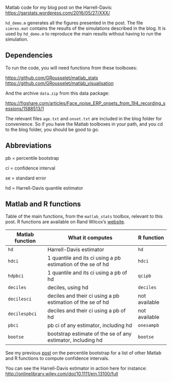 Matlab code for my blog post on the Harrell-Davis:
<https://garstats.wordpress.com/2016/05/27/XXX/>

`hd_demo.m` generates all the figures presented in the post.
The file `simres.mat` contains the results of the simulations described in the blog.
It is used by `hd_demo.m` to reproduce the main results without having to run the simulation.

## Dependencies
To run the code, you will need functions from these toolboxes:

<https://github.com/GRousselet/matlab_stats>
<https://github.com/GRousselet/matlab_visualisation>

And the archive `data.zip` from this data package:

<https://figshare.com/articles/Face_noise_ERP_onsets_from_194_recording_sessions/1588513/1>

The relevant files `age.txt` and `onset.txt` are included in the blog folder for convenience. 
So if you have the Matlab toolboxes in your path, and you cd to the blog folder, you should be good to go. 

## Abbreviations
pb = percentile bootstrap

ci = confidence interval

se = standard error

hd = Harrell-Davis quantile estimator

## Matlab and R functions
Table of the main functions, from the `matlab_stats` toolbox, relevant to this post.
R functions are available on Rand Wilcox’s [website](http://dornsife.usc.edu/labs/rwilcox/software/).

|Matlab function|What it computes|R function
|-----|-----|-----|
|`hd`|Harrell-Davis estimator|`hd`|
|`hdci`|1 quantile and its ci using a pb estimation of the se of hd|`hdci`|
|`hdpbci`|1 quantile and its ci using a pb of hd|`qcipb`|
|`deciles`|deciles, using hd|`deciles`|
|`decilesci`|deciles and their ci using a pb estimation of the se of hd|not available|
|`decilespbci`|deciles and their ci using a pb of hd|not available
|`pbci`|pb ci of any estimator, including hd|`onesampb`|
|`bootse`|bootstrap estimate of the se of any estimator, including hd|`bootse`|

See my previous [post](https://garstats.wordpress.com/2016/05/27/the-percentile-bootstrap/) on the percentile bootstrap for a list of other Matlab and R functions to compute confidence intervals.

You can see the Harrell-Davis estimator in action here for instance:
http://onlinelibrary.wiley.com/doi/10.1111/ejn.13100/full